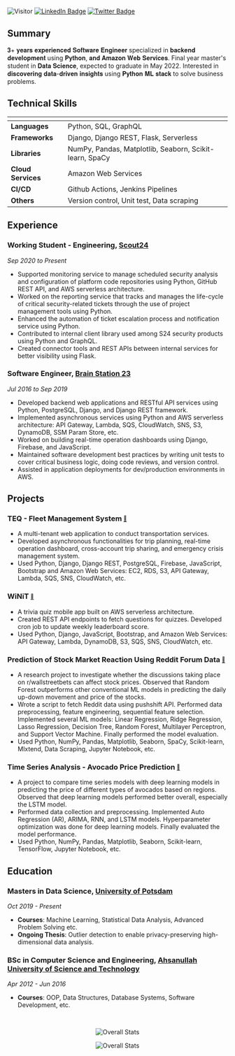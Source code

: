#

![Visitor](https://visitor-badge.laobi.icu/badge?page_id=mdrkb.mdrkb)
[![LinkedIn Badge](https://img.shields.io/badge/LinkedIn-Profile-informational?style=flat&logo=linkedin&logoColor=white&color=0D76A8)](https://www.linkedin.com/in/mdrkb/)
[![Twitter Badge](https://img.shields.io/badge/Twitter-Profile-informational?style=flat&logo=twitter&logoColor=white&color=1CA2F1)](https://twitter.com/mdrkb)

## **Summary**

𝟑+ 𝐲𝐞𝐚𝐫𝐬 𝐞𝐱𝐩𝐞𝐫𝐢𝐞𝐧𝐜𝐞𝐝 𝐒𝐨𝐟𝐭𝐰𝐚𝐫𝐞 𝐄𝐧𝐠𝐢𝐧𝐞𝐞𝐫 specialized in 𝐛𝐚𝐜𝐤𝐞𝐧𝐝 𝐝𝐞𝐯𝐞𝐥𝐨𝐩𝐦𝐞𝐧𝐭 using 𝐏𝐲𝐭𝐡𝐨𝐧, 𝐚𝐧𝐝 𝐀𝐦𝐚𝐳𝐨𝐧 𝐖𝐞𝐛 𝐒𝐞𝐫𝐯𝐢𝐜𝐞𝐬. Final year master's student in 𝐃𝐚𝐭𝐚 𝐒𝐜𝐢𝐞𝐧𝐜𝐞, expected to graduate in May 2022. Interested in 𝐝𝐢𝐬𝐜𝐨𝐯𝐞𝐫𝐢𝐧𝐠 𝐝𝐚𝐭𝐚-𝐝𝐫𝐢𝐯𝐞𝐧 𝐢𝐧𝐬𝐢𝐠𝐡𝐭𝐬 using 𝐏𝐲𝐭𝐡𝐨𝐧 𝐌𝐋 𝐬𝐭𝐚𝐜𝐤 to solve business problems.

## **Technical Skills**

| <!-- --> | <!-- --> |
--- | ---
**Languages** | Python, SQL, GraphQL
**Frameworks** | Django, Django REST, Flask, Serverless
**Libraries** | NumPy, Pandas, Matplotlib, Seaborn, Scikit-learn, SpaCy 
**Cloud Services** | Amazon Web Services
**CI/CD** | Github Actions, Jenkins Pipelines
**Others** | Version control, Unit test, Data scraping

## **Experience**

### **Working Student - Engineering**, [Scout24](https://www.scout24.com/en)

*Sep 2020 to Present*

- Supported monitoring service to manage scheduled security analysis and configuration of platform code repositories using Python, GitHub REST API, and AWS serverless architecture.
- Worked on the reporting service that tracks and manages the life-cycle of critical security-related tickets through the use of project management tools using Python.
- Enhanced the automation of ticket escalation process and notification service using Python.
- Contributed to internal client library used among S24 security products using Python and GraphQL.
- Created connector tools and REST APIs between internal services for better visibility using Flask.

### **Software Engineer**, [Brain Station 23](https://brainstation-23.com)

*Jul 2016 to Sep 2019*

- Developed backend web applications and RESTful API services using Python, PostgreSQL, Django, and Django REST framework.
- Implemented asynchronous services using Python and AWS serverless architecture: API Gateway, Lambda, SQS, CloudWatch, SNS, S3, DynamoDB, SSM Param Store, etc.
- Worked on building real-time operation dashboards using Django, Firebase, and JavaScript.
- Maintained software development best practices by writing unit tests to cover critical business logic, doing code reviews, and version control.
- Assisted in application deployments for dev/production environments in AWS.

## **Projects**

### **TEQ - Fleet Management System** [<sub><sup>:link:</sup></sub>](https://www.ferdia.no)

- A multi-tenant web application to conduct transportation services.
- Developed asynchronous functionalities for trip planning, real-time operation dashboard, cross-account trip sharing, and emergency crisis management system.
- Used Python, Django, Django REST, PostgreSQL, Firebase, JavaScript, Bootstrap and Amazon Web Services: EC2, RDS, S3, API Gateway, Lambda, SQS, SNS, CloudWatch, etc.

### **WiNiT** [<sub><sup>:link:</sup></sub>](https://play.google.com/store/apps/details?id=com.robi.winit)

- A trivia quiz mobile app built on AWS serverless architecture.
- Created REST API endpoints to fetch questions for quizzes. Developed cron job to update weekly leaderboard score.
- Used Python, Django, JavaScript, Bootstrap, and Amazon Web Services: API Gateway, Lambda, DynamoDB, S3, SQS, SNS, CloudWatch, etc.

### **Prediction of Stock Market Reaction Using Reddit Forum Data** [<sub><sup>:link:</sup></sub>](https://github.com/mdrkb/reddit-stock-market-reaction)

- A research project to investigate whether the discussions taking place on r/wallstreetbets can affect stock prices. Observed that Random Forest outperforms other conventional ML models in predicting the daily up-down movement and price of the stocks.
- Wrote a script to fetch Reddit data using pushshift API. Performed data preprocessing, feature engineering, sequential feature selection. Implemented several ML models: Linear Regression, Ridge Regression, Lasso Regression, Decision Tree, Random Forest, Multilayer Perceptron, and Support Vector Machine. Finally performed the model evaluation.
- Used Python, NumPy, Pandas, Matplotlib, Seaborn, SpaCy, Scikit-learn, Mlxtend, Data Scraping, Jupyter Notebook, etc.

### **Time Series Analysis - Avocado Price Prediction** [<sub><sup>:link:</sup></sub>](https://github.com/mdrkb/avocado-price-prediction)

- A project to compare time series models with deep learning models in predicting the price of different types of avocados based on regions. Observed that deep learning models performed better overall, especially the LSTM model.
- Performed data collection and preprocessing. Implemented Auto Regression (AR), ARIMA, RNN, and LSTM models. Hyperparameter optimization was done for deep learning models. Finally evaluated the model performance.
- Used Python, NumPy, Pandas, Matplotlib, Seaborn, Scikit-learn, TensorFlow, Jupyter Notebook, etc.

## **Education**

### **Masters in Data Science**, [University of Potsdam](https://www.uni-potsdam.de/en/university-of-potsdam)

*Oct 2019 - Present*

- **Courses**: Machine Learning, Statistical Data Analysis, Advanced Problem Solving etc.
- **Ongoing Thesis**: Outlier detection to enable privacy-preserving high-dimensional data analysis.

### **BSc in Computer Science and Engineering**, [Ahsanullah University of Science and Technology](https://aust.edu)

*Apr 2012 - Jun 2016*

- **Courses**: OOP, Data Structures, Database Systems, Software Development, etc.

<br/>

<div align="center">
  
  ![Overall Stats](https://github-readme-stats.vercel.app/api?username=mdrkb&count_private=true&show_icons=true&hide=contribs)
  
</div>

<div align="center">
  
  ![Overall Stats](https://github-readme-stats.vercel.app/api/top-langs/?username=mdrkb&layout=compact)
  
</div>

